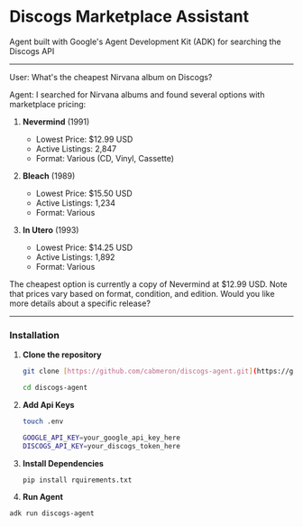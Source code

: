 # Discogs Marketplace Assistant

Agent built with Google's Agent Development Kit (ADK) for searching the Discogs API

--------------------------------------------------------------------------------------------------------------

User: What's the cheapest Nirvana album on Discogs?

Agent: I searched for Nirvana albums and found several options with marketplace pricing:

1. **Nevermind** (1991)
   - Lowest Price: $12.99 USD
   - Active Listings: 2,847
   - Format: Various (CD, Vinyl, Cassette)

2. **Bleach** (1989)
   - Lowest Price: $15.50 USD
   - Active Listings: 1,234
   - Format: Various

3. **In Utero** (1993)
   - Lowest Price: $14.25 USD
   - Active Listings: 1,892
   - Format: Various

The cheapest option is currently a copy of Nevermind at $12.99 USD. Note that prices 
vary based on format, condition, and edition. Would you like more details about a 
specific release?

--------------------------------------------------------------------------------------------------------------

### Installation

1. **Clone the repository**
   ```bash
   git clone [https://github.com/cabmeron/discogs-agent.git](https://github.com/cabmeron/discogs-agent.git)
   ```

   ```bash
   cd discogs-agent
   ```
   
2. **Add Api Keys**

   ```bash
   touch .env
   ```

   ```bash
   GOOGLE_API_KEY=your_google_api_key_here
   DISCOGS_API_KEY=your_discogs_token_here
   ```
3. **Install Dependencies**
   ```bash
   pip install rquirements.txt
   ```
4. **Run Agent**

  ```bash
  adk run discogs-agent
  ```

